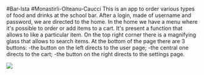 #Bar-Ista
#Monastirli-Olteanu-Caucci
This is an app to order various types of food and drinks at the school bar.
After a login, made of username and password, we are directed to the home.
In the home we have a menu where it's possible to order or add items to a cart.
It's present a function that allows to like a particular item.
On the top right corner there is a magnifying glass that allows to search items.
At the bottom of the page there are 3 buttons: 
-the button on the left directs to the user page;
-the central one directs to the cart;
-the button on the right directs to the settings page.








<img src= "./design/Home.png">
